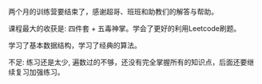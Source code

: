两个月的训练营要结束了，感谢超哥、班班和助教们的解答与帮助。

课程最大的收获是: 四件套 + 五毒神掌。学会了更好的利用Leetcode刷题。

学习了基本数据结构，学习了经典的算法。

不足: 练习还是太少, 遍数过的不够，还没有完全掌握所有的知识点，后面还要继续复习加强练习。